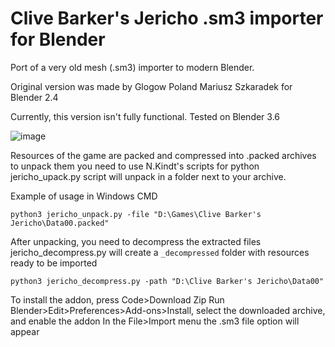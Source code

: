 # Clive Barker's Jericho .sm3 importer for Blender

 Port of a very old mesh (.sm3) importer to modern Blender.

 Original version was made by Glogow Poland Mariusz Szkaradek for Blender 2.4

 Currently, this version isn't fully functional. Tested on Blender 3.6

![image](https://github.com/user-attachments/assets/d3fd80db-24d7-4fe1-a076-3df8a663be78)


Resources of the game are packed and compressed into .packed archives to unpack them you need to use N.Kindt's scripts for python
jericho_upack.py script will unpack in a folder next to your archive.

Example of usage in Windows CMD

`python3 jericho_unpack.py -file "D:\Games\Clive Barker's Jericho\Data00.packed"`

After unpacking, you need to decompress the extracted files
jericho_decompress.py will create a `_decompressed` folder with resources ready to be imported

`python3 jericho_decompress.py -path "D:\Clive Barker's Jericho\Data00"`

To install the addon, press Code>Download Zip
Run Blender>Edit>Preferences>Add-ons>Install, select the downloaded archive, and enable the addon
In the File>Import menu the .sm3 file option will appear
